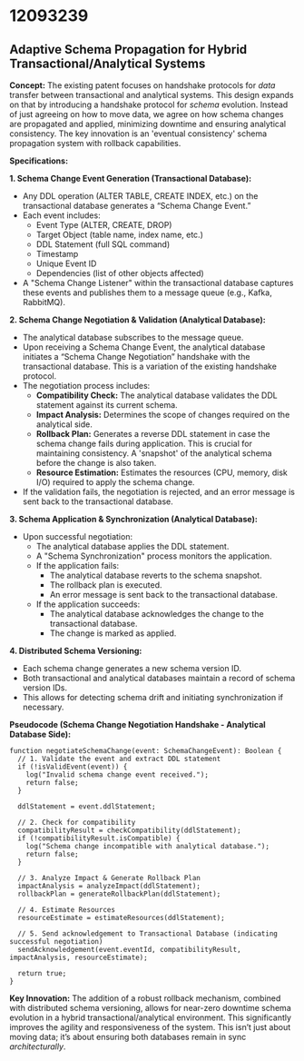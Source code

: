 # 12093239

## Adaptive Schema Propagation for Hybrid Transactional/Analytical Systems

**Concept:** The existing patent focuses on handshake protocols for *data* transfer between transactional and analytical systems. This design expands on that by introducing a handshake protocol for *schema* evolution.  Instead of just agreeing on how to move data, we agree on how schema changes are propagated and applied, minimizing downtime and ensuring analytical consistency. The key innovation is an 'eventual consistency' schema propagation system with rollback capabilities.

**Specifications:**

**1. Schema Change Event Generation (Transactional Database):**

*   Any DDL operation (ALTER TABLE, CREATE INDEX, etc.) on the transactional database generates a “Schema Change Event.”
*   Each event includes:
    *   Event Type (ALTER, CREATE, DROP)
    *   Target Object (table name, index name, etc.)
    *   DDL Statement (full SQL command)
    *   Timestamp
    *   Unique Event ID
    *   Dependencies (list of other objects affected)
*   A "Schema Change Listener" within the transactional database captures these events and publishes them to a message queue (e.g., Kafka, RabbitMQ).

**2. Schema Change Negotiation & Validation (Analytical Database):**

*   The analytical database subscribes to the message queue.
*   Upon receiving a Schema Change Event, the analytical database initiates a “Schema Change Negotiation” handshake with the transactional database. This is a variation of the existing handshake protocol.
*   The negotiation process includes:
    *   **Compatibility Check:** The analytical database validates the DDL statement against its current schema.
    *   **Impact Analysis:** Determines the scope of changes required on the analytical side.
    *   **Rollback Plan:**  Generates a reverse DDL statement in case the schema change fails during application. This is crucial for maintaining consistency.  A 'snapshot' of the analytical schema before the change is also taken.
    *   **Resource Estimation:** Estimates the resources (CPU, memory, disk I/O) required to apply the schema change.
*   If the validation fails, the negotiation is rejected, and an error message is sent back to the transactional database.

**3. Schema Application & Synchronization (Analytical Database):**

*   Upon successful negotiation:
    *   The analytical database applies the DDL statement.
    *   A "Schema Synchronization" process monitors the application.
    *   If the application fails:
        *   The analytical database reverts to the schema snapshot.
        *   The rollback plan is executed.
        *   An error message is sent back to the transactional database.
    *   If the application succeeds:
        *   The analytical database acknowledges the change to the transactional database.
        *   The change is marked as applied.

**4.  Distributed Schema Versioning:**

*   Each schema change generates a new schema version ID.
*   Both transactional and analytical databases maintain a record of schema version IDs.
*   This allows for detecting schema drift and initiating synchronization if necessary.

**Pseudocode (Schema Change Negotiation Handshake - Analytical Database Side):**

```
function negotiateSchemaChange(event: SchemaChangeEvent): Boolean {
  // 1. Validate the event and extract DDL statement
  if (!isValidEvent(event)) {
    log("Invalid schema change event received.");
    return false;
  }

  ddlStatement = event.ddlStatement;

  // 2. Check for compatibility
  compatibilityResult = checkCompatibility(ddlStatement);
  if (!compatibilityResult.isCompatible) {
    log("Schema change incompatible with analytical database.");
    return false;
  }

  // 3. Analyze Impact & Generate Rollback Plan
  impactAnalysis = analyzeImpact(ddlStatement);
  rollbackPlan = generateRollbackPlan(ddlStatement);

  // 4. Estimate Resources
  resourceEstimate = estimateResources(ddlStatement);

  // 5. Send acknowledgement to Transactional Database (indicating successful negotiation)
  sendAcknowledgement(event.eventId, compatibilityResult, impactAnalysis, resourceEstimate);

  return true;
}
```

**Key Innovation:**  The addition of a robust rollback mechanism, combined with distributed schema versioning, allows for near-zero downtime schema evolution in a hybrid transactional/analytical environment.  This significantly improves the agility and responsiveness of the system. This isn’t just about moving data; it’s about ensuring both databases remain in sync *architecturally*.